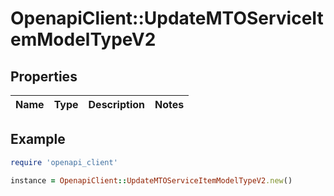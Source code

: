# OpenapiClient::UpdateMTOServiceItemModelTypeV2

## Properties

| Name | Type | Description | Notes |
| ---- | ---- | ----------- | ----- |

## Example

```ruby
require 'openapi_client'

instance = OpenapiClient::UpdateMTOServiceItemModelTypeV2.new()
```


